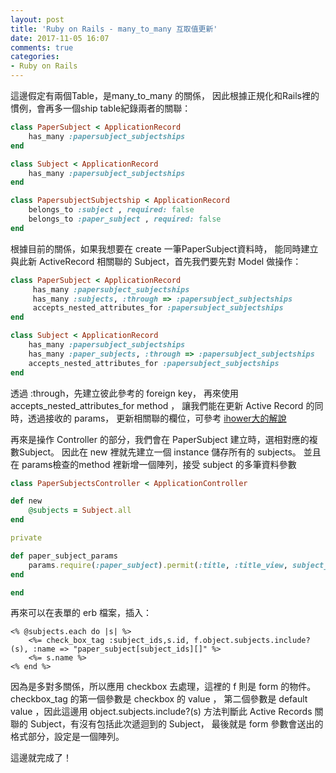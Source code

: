 ```yaml
---
layout: post
title: 'Ruby on Rails - many_to_many 互取值更新'
date: 2017-11-05 16:07
comments: true
categories:
- Ruby on Rails
---
```

這邊假定有兩個Table，是many_to_many 的關係，
因此根據正規化和Rails裡的慣例，會再多一個ship table紀錄兩者的關聯：
```ruby
class PaperSubject < ApplicationRecord
    has_many :papersubject_subjectships
end
```
```ruby
class Subject < ApplicationRecord
    has_many :papersubject_subjectships
end
```
```ruby
class PapersubjectSubjectship < ApplicationRecord
    belongs_to :subject , required: false
    belongs_to :paper_subject , required: false
end

```
根據目前的關係，如果我想要在 create 一筆PaperSubject資料時，
能同時建立與此新 ActiveRecord 相關聯的 Subject，首先我們要先對 Model 做操作：
```ruby
class PaperSubject < ApplicationRecord
     has_many :papersubject_subjectships
     has_many :subjects, :through => :papersubject_subjectships
     accepts_nested_attributes_for :papersubject_subjectships     
end
```
```ruby
class Subject < ApplicationRecord
    has_many :papersubject_subjectships
    has_many :paper_subjects, :through => :papersubject_subjectships
    accepts_nested_attributes_for :papersubject_subjectships
end
```
透過 :through，先建立彼此參考的 foreign key，
再來使用 accepts_nested_attributes_for method ，
讓我們能在更新 Active Record 的同時，透過接收的 params，
更新相關聯的欄位，可參考 [ihower大的解說](https://ihower.tw/rails/restful-practices.html)

再來是操作 Controller 的部分，我們會在 PaperSubject 建立時，選相對應的複數Subject。
因此在 new 裡就先建立一個 instance 儲存所有的 subjects。
並且在 params檢查的method 裡新增一個陣列，接受 subject 的多筆資料參數
```ruby
class PaperSubjectsController < ApplicationController

def new
	@subjects = Subject.all
end

private

def paper_subject_params
	params.require(:paper_subject).permit(:title, :title_view, subject_ids: [])
end

end
```

再來可以在表單的 erb 檔案，插入：
```erb
<% @subjects.each do |s| %>
	<%= check_box_tag :subject_ids,s.id, f.object.subjects.include?(s), :name => "paper_subject[subject_ids][]" %>
	<%= s.name %>
<% end %>
```
因為是多對多關係，所以應用 checkbox 去處理，這裡的 f 則是 form 的物件。
checkbox_tag 的第一個參數是 checkbox 的 value ，
第二個參數是 default value ，因此這邊用 object.subjects.include?(s) 方法判斷此 Active Records 關聯的 Subject，有沒有包括此次遞迴到的 Subject，
最後就是 form 參數會送出的格式部分，設定是一個陣列。

這邊就完成了！
